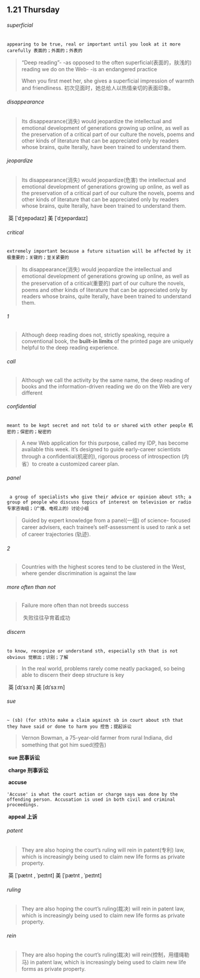 ## 1.21	Thursday

###### superficial

​	`appearing to be true, real or important until you look at it more carefully 表面的；外面的；外表的`

> “Deep reading”- -as opposed to the often superficial(表面的，肤浅的) reading we do on the Web- -is an endangered practice
>
> When you first meet her, she gives a superficial impression of warmth and friendliness. 初次见面时，她总给人以热情亲切的表面印象。 

###### disappearance

> Its disappearance(消失) would jeopardize the intellectual and emotional development of generations growing up online, as well as the preservation of a critical part of our culture the novels, poems and other kinds of literature that can be appreciated only by readers whose brains, quite lterally, have been trained to understand them.

###### jeopardize

> Its disappearance(消失) would jeopardize(危害) the intellectual and emotional development of generations growing up online, as well as the preservation of a critical part of our culture the novels, poems and other kinds of literature that can be appreciated only by readers whose brains, quite lterally, have been trained to understand them.

​	英 [ˈdʒepədaɪz]   美 [ˈdʒepərdaɪz] 

###### critical 

​	`extremely important because a future situation will be affected by it 极重要的；关键的；至关紧要的`

> Its disappearance(消失) would jeopardize the intellectual and emotional development of generations growing up online, as well as the preservation of a critical(重要的) part of our culture the novels, poems and other kinds of literature that can be appreciated only by readers whose brains, quite lterally, have been trained to understand them.

###### 1

> Although deep reading does not, strictly speaking, require a conventional book, the **built-in limits** of the printed page are uniquely helpful to the deep reading experience.

###### call

> Although we call the activity by the same name, the deep reading of books and the information-driven reading we do on the Web are very different

###### confidential

​	`meant to be kept secret and not told to or shared with other people 机密的；保密的；秘密的`

> A new Web application for this purpose, called my IDP, has become available this week. It’s designed to guide early-career scientists through a confidential(机密的), rigorous process of introspection (内省）to create a customized career plan.

###### panel

​	` a group of specialists who give their advice or opinion about sth; a group of people who discuss topics of interest on television or radio 专家咨询组；（广播、电视上的）讨论小组`

> Guided by expert knowledge from a panel(一组) of science- focused career advisers, each trainee’s self-assessment is used to rank a set of career trajectories (轨迹).

###### 2

> Countries with the highest scores tend to be clustered in the West, where gender discrimination is against the law

###### more often than not

> Failure more often than not breeds success
>
> ​	失败往往孕育着成功

###### discern

​	`to know, recognize or understand sth, especially sth that is not obvious 觉察出；识别；了解`

> In the real world, problems rarely come neatly packaged, so being able to discern their deep structure is key

​	英 [dɪˈsɜːn]   美 [dɪˈsɜːrn] 

###### sue

​	`~ (sb) (for sth)to make a claim against sb in court about sth that they have said or done to harm you 控告；提起诉讼`

> Vernon Bowman, a 75-year-old farmer from rural Indiana, did something that got him sued(控告)

​	**sue	民事诉讼**

​	**charge	刑事诉讼**

​	**accuse**

​	`'Accuse' is what the court action or charge says was done by the offending person. Accusation is used in both civil and criminal proceedings.`

​	**appeal	上诉**

###### patent

> They are also hoping the court’s ruling will rein in patent(专利) law, which is increasingly being used to claim new life forms as private property.

​	英 [ˈpætnt , ˈpeɪtnt]   美 [ˈpætnt , ˈpeɪtnt] 

###### ruling

> They are also hoping the court’s ruling(裁决) will rein in patent law, which is increasingly being used to claim new life forms as private property.

###### rein

>They are also hoping the court’s ruling(裁决) will rein(控制，用缰绳勒马) in patent law, which is increasingly being used to claim new life forms as private property.

